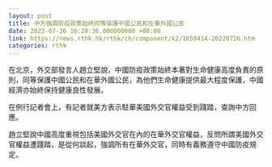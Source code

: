 ```yaml
---
layout: post
title: 中方強調防疫政策始終同等保護中國公民和在華外國公民
date: 2022-07-26 16:28:36.000000000 +08:00
link: https://news.rthk.hk/rthk/ch/component/k2/1659414-20220726.htm
categories: rthk
---
```


在北京，外交部發言人趙立堅說，中國防疫政策始終本著對生命健康高度負責的原則，同等保護中國公民和在華外國公民，為他們生命健康提供最大程度保護，中國經濟亦始終保持健康良性發展。

在例行記者會上，有記者就美方表示駐華美國外交官權益受到踐踏，查詢中方回應。

趙立堅說中國高度重視包括美國外交官在內的在華外交官權益，反問所謂美國外交官權益遭踐踏，是從何談起，強調所有在華外交官，同時有義務遵守中國防疫規定。
